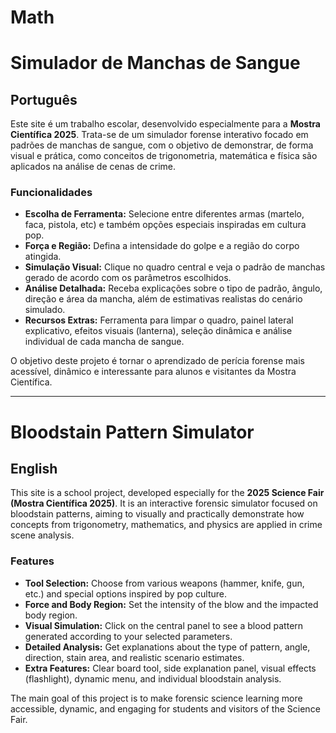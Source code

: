 # Math

# Simulador de Manchas de Sangue

## Português

Este site é um trabalho escolar, desenvolvido especialmente para a **Mostra Científica 2025**. Trata-se de um simulador forense interativo focado em padrões de manchas de sangue, com o objetivo de demonstrar, de forma visual e prática, como conceitos de trigonometria, matemática e física são aplicados na análise de cenas de crime.

### Funcionalidades

- **Escolha de Ferramenta:** Selecione entre diferentes armas (martelo, faca, pistola, etc) e também opções especiais inspiradas em cultura pop.
- **Força e Região:** Defina a intensidade do golpe e a região do corpo atingida.
- **Simulação Visual:** Clique no quadro central e veja o padrão de manchas gerado de acordo com os parâmetros escolhidos.
- **Análise Detalhada:** Receba explicações sobre o tipo de padrão, ângulo, direção e área da mancha, além de estimativas realistas do cenário simulado.
- **Recursos Extras:** Ferramenta para limpar o quadro, painel lateral explicativo, efeitos visuais (lanterna), seleção dinâmica e análise individual de cada mancha de sangue.

O objetivo deste projeto é tornar o aprendizado de perícia forense mais acessível, dinâmico e interessante para alunos e visitantes da Mostra Científica.

---

# Bloodstain Pattern Simulator

## English

This site is a school project, developed especially for the **2025 Science Fair (Mostra Científica 2025)**. It is an interactive forensic simulator focused on bloodstain patterns, aiming to visually and practically demonstrate how concepts from trigonometry, mathematics, and physics are applied in crime scene analysis.

### Features

- **Tool Selection:** Choose from various weapons (hammer, knife, gun, etc.) and special options inspired by pop culture.
- **Force and Body Region:** Set the intensity of the blow and the impacted body region.
- **Visual Simulation:** Click on the central panel to see a blood pattern generated according to your selected parameters.
- **Detailed Analysis:** Get explanations about the type of pattern, angle, direction, stain area, and realistic scenario estimates.
- **Extra Features:** Clear board tool, side explanation panel, visual effects (flashlight), dynamic menu, and individual bloodstain analysis.

The main goal of this project is to make forensic science learning more accessible, dynamic, and engaging for students and visitors of the Science Fair.
